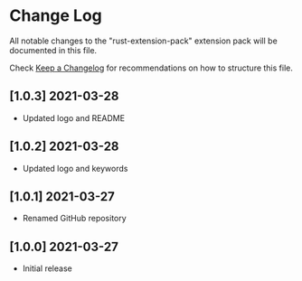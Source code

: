 # Change Log

All notable changes to the "rust-extension-pack" extension pack will be documented in this file.

Check [Keep a Changelog](http://keepachangelog.com/) for recommendations on how to structure this file.

## [1.0.3] 2021-03-28
- Updated logo and README

## [1.0.2] 2021-03-28
- Updated logo and keywords

## [1.0.1] 2021-03-27
- Renamed GitHub repository

## [1.0.0] 2021-03-27
- Initial release
